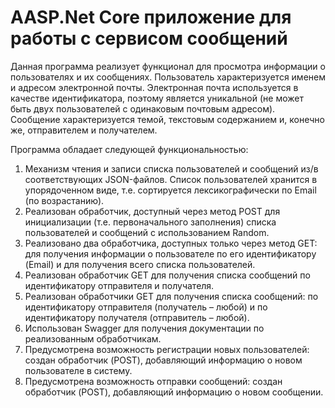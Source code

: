 # AASP.Net Core приложение для работы с сервисом сообщений
Данная программа реализует функционал для просмотра информации о пользователях и их сообщениях.
Пользователь характеризуется именем и адресом электронной почты. Электронная почта используется в качестве идентификатора, поэтому является уникальной (не может быть двух пользователей с одинаковым почтовым адресом).
Сообщение характеризуется темой, текстовым содержанием и, конечно же, отправителем и получателем.

Программа обладает следующей функциональностью:
1. Механизм чтения и записи списка пользователей и сообщений из/в соответствующих JSON-файлов. Список пользователей хранится в упорядоченном виде, т.е. сортируется лексикографически по Email (по возрастанию).
2. Реализован обработчик, доступный через метод POST для инициализации (т.е. первоначального заполнения) списка пользователей и сообщений с использованием Random.
3. Реализовано два обработчика, доступных только через метод GET: для получения информации о пользователе по его идентификатору (Email) и для получения всего списка пользователей.
4. Реализован обработчик GET для получения списка сообщений по идентификатору отправителя и получателя.
5. Реализован обработчики GET для получения списка сообщений: по идентификатору отправителя (получатель – любой) и по идентификатору получателя (отправитель – любой).
6. Использован Swagger для получения документации по реализованным обработчикам.
7. Предусмотрена возможность регистрации новых пользователей: создан обработчик (POST), добавляющий информацию о новом пользователе в систему.
8. Предусмотрена возможность отправки сообщений: создан обработчик (POST), добавляющий информацию о новом сообщении.
